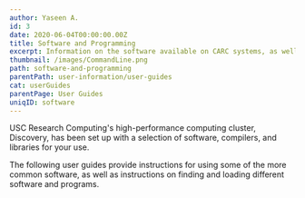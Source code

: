 ```yaml
---
author: Yaseen A.
id: 3
date: 2020-06-04T00:00:00.00Z
title: Software and Programming
excerpt: Information on the software available on CARC systems, as well as instructions for installing your own.
thumbnail: /images/CommandLine.png
path: software-and-programming
parentPath: user-information/user-guides
cat: userGuides
parentPage: User Guides
uniqID: software
---
```

USC Research Computing's high-performance computing cluster, Discovery, has been set up with a selection of software, compilers, and libraries for your use.

The following user guides provide instructions for using some of the more common software, as well as instructions on finding and loading different software and programs.
